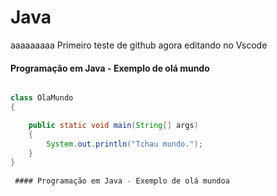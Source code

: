 # Java
aaaaaaaaa
Primeiro teste de github 
agora editando no Vscode 

#### Programação em Java - Exemplo de olá mundo

~~~java

class OlaMundo
{

    public static void main(String[] args)
    {
        System.out.println("Tchau mundo.");
    }
}
 
 #### Programação em Java - Exemplo de olá mundoa

